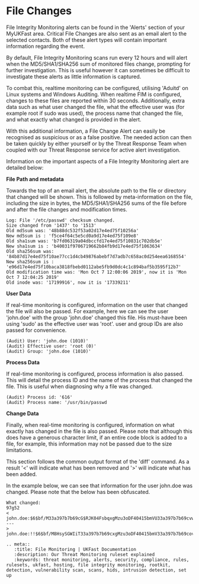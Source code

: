 

 # File Changes

File Integrity Monitoring alerts can be found in the 'Alerts' section of your MyUKFast area. Critical File Changes are also sent as an email alert to the selected contacts. Both of these alert types will contain important information regarding the event.

By default, File Integrity Monitoring scans run every 12 hours and will alert when the MD5/SHA1/SHA256 sum of monitored files change, prompting for further investigation. This is useful however it can sometimes be difficult to investigate these alerts as little information is captured.

 To combat this, realtime monitoring can be configured, utilising 'Aduitd' on Linux systems and Windows Auditing. When realtime FIM is configured, changes to these files are reported within 30 seconds. Additionally, extra data such as what user changed the file, what the effective user was (for example root if sudo was used), the process name that changed the file, and what exactly what changed is provided in the alert.

 With this additional information, a File Change Alert can easily be recognised as suspicious or as a false positive. The needed action can then be taken quickly by either yourself or by the Threat Response Team when coupled with our Threat Response service for active alert investigation. 

 Information on the important aspects of a File Integrity Monitoring alert are detailed below:

 **File Path and metadata**

 Towards the top of an email alert, the absolute path to the file or directory that changed will be shown. This is followed by meta-information on the file, including the size in bytes, the MD5/SHA1/SHA256 sums of the file before and after the file changes and modification times.

 ```
 Log: File '/etc/passwd' checksum changed.
 Size changed from '1437' to '1513'
 Old md5sum was: '48b88dc532f53a02d17e4ed75f10256a'
 New md5sum is : 'f5ce4f64c5e5cd0a9d17e4ed75f109e8'
 Old sha1sum was: 'b7fd06319a04dbccfd17e4ed75f10831c702db5e'
 New sha1sum is : 'b40031f9706719662b84fb9d17e4ed75f1063634'
 Old sha256sum was: '84b87d17e4ed75f10ae77cc1d4cb49876abebf7d7adb7c658ac0d254eea6168554'
 New sha256sum is : 'e96d17e4ed75f10baca3818fbebd0112abe5fb9d0dc4c1c894baf5b3595f12b7'
 Old modification time was: 'Mon Oct 7 12:00:06 2019', now it is 'Mon Oct 7 12:04:25 2019'
 Old inode was: '17199916', now it is '17339211'
 ```

 **User Data**

 If real-time monitoring is configured, information on the user that changed the file will also be passed. For example, here we can see the user 'john.doe' with the group 'john.doe' changed this file. His must-have been using 'sudo' as the effective user was 'root'. user and group IDs are also passed for convenience.

 ```
 (Audit) User: 'john.doe (1010)'
 (Audit) Effective user: 'root (0)'
 (Audit) Group: 'john.doe (1010)'
 ```

 **Process Data**

 If real-time monitoring is configured, process information is also passed. This will detail the process ID and the name of the process that changed the file. This is useful when diagnosing why a file was changed.

 ```
 (Audit) Process id: '616'
 (Audit) Process name: '/usr/bin/passwd
 ```

 **Change Data**

 Finally, when real-time monitoring is configured, information on what exactly has changed in the file is also passed. Please note that although this does have a generous character limit, if an entire code block is added to a file, for example, this information may not be passed due to the size limitations. 

 This section follows the common output format of the 'diff' command. As a result '<' will indicate what has been removed and '>' will indicate what has been added.

 In the example below, we can see that information for the user john.doe was changed. Please note that the below has been obfuscated.

 ```
 What changed:
 97g52
 < john.doe:$6$bf/M33a397b7b69cG$RJK04FsbqxgMzu3oDF40415bmVU33a397b7b69cvwAZUxjxJYjv0mQ94Isz3ajfmm6kSEDGu/dQEdsdsCxOOHVj/:17325:0:93429:1:::
 ---
 > john.doe:!!$6$bf/M8HsySGWIiT33a397b7b69cxgMzu3oDF40415bmV33a397b7b69covwAZUxjxJYjv0mQ94Isz3ajfmm6kSEDGu/dQEMjCxOOHVj/:15576::99739:1:::
 ```
 
  ```eval_rst
 .. meta::
     :title: File Monitoring | UKFast Documentation
     :description: Our Threat Monitoring ruleset explained
     :keywords: threat monitoring, alerts, security, compliance, rules, rulesets, ukfast, hosting, file integrity monitoring, rootkit, detection, vulnerability scan, scans, hids, intrusion detection, set up
